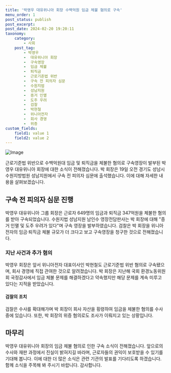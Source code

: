 ```yaml
---
title: '박영우 대유위니아 회장 수백억원 임금 체불 혐의로 구속'
menu_order: 1
post_status: publish
post_excerpt: 
post_date: 2024-02-20 19:20:11
taxonomy:
    category:
        - 사회
    post_tag:
        - 박영우
        -  대유위니아 회장
        -  구속영장
        -  임금 체불
        -  퇴직금
        -  근로기준법 위반
        -  구속 전 피의자 심문
        -  수원지법
        -  성남지원
        -  증거 인멸
        -  도주 우려
        -  검찰
        -  박현철
        -  위니아전자
        -  회사 경영
        -  위증
custom_fields:
    field1: value 1
    field2: value 2
---
```


![Image](https://imgnews.pstatic.net/image/087/2024/02/19/0001026946_001_20240220075601252.jpg?type=w647)

근로기준법 위반으로 수백억원대 임금 및 퇴직금을 체불한 혐의로 구속영장이 발부된 박영우 대유위니아 회장에 대한 소식이 전해졌습니다. 박 회장은 19일 오전 경기도 성남시 수원지방법원 성남지원에서 구속 전 피의자 심문에 출석했습니다. 이에 대해 자세한 내용을 살펴보겠습니다.
## 구속 전 피의자 심문 진행
박영우 대유위니아 그룹 회장은 근로자 649명의 임금과 퇴직금 347억원을 체불한 혐의를 받아 구속되었습니다. 수원지법 성남지원 남인수 영장전담판사는 박 회장에 대해 "증거 인멸 및 도주 우려가 있다"며 구속 영장을 발부하였습니다. 검찰은 박 회장을 위니아전자의 임금·퇴직금 체불 규모가 더 크다고 보고 구속영장을 청구한 것으로 전해졌습니다.
### 지난 사건과 추가 혐의
박영우 회장은 앞서 위니아전자 대표이사인 박현철도 근로기준법 위반 혐의로 구속됐으며, 회사 경영에 직접 관여한 것으로 알려졌습니다. 박 회장은 지난해 국회 환경노동위원회 국정감사에서 임금 체불 문제를 해결하겠다고 약속했지만 해당 문제를 계속 미루고 있다는 지적을 받았습니다.
#### 검찰의 조치
검찰은 수사를 확대해가며 박 회장이 회사 자산을 횡령하여 임금을 체불한 혐의를 수사 중에 있습니다. 또한, 박 회장의 위증 혐의로도 조사가 이뤄지고 있는 상황입니다.
## 마무리
박영우 대유위니아 회장의 임금 체불 혐의로 인한 구속 소식이 전해졌습니다. 앞으로의 수사와 재판 과정에서 진실이 밝혀지길 바라며, 근로자들의 권익이 보호받을 수 있기를 기대해 봅니다. 이에 대한 더 많은 소식은 관련 기관의 발표를 기다리도록 하겠습니다. 함께 소식을 주목해 봐 주시기 바랍니다. 감사합니다.
